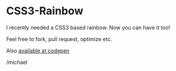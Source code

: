 CSS3-Rainbow
============

I recently needed a CSS3 based rainbow. Now you can have it too!

Feel free to fork, pull request, optimize etc.

Also [available at codepen](http://cdpn.io/ugBzf)

/michael
